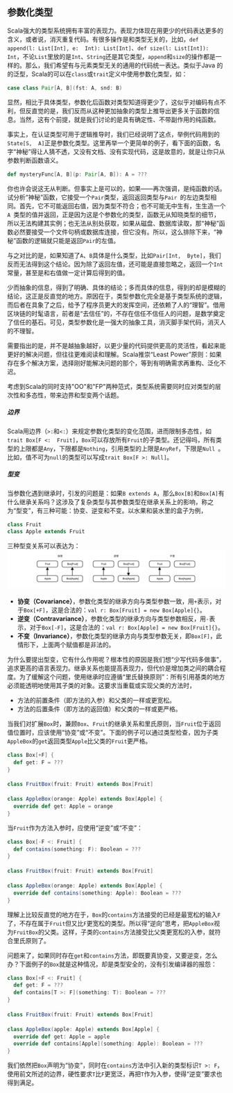 ## 参数化类型

Scala强大的类型系统拥有丰富的表现力。表现力体现在用更少的代码表达更多的含义，或者说，消灭重复代码。有很多操作是和类型无关的，比如，`def append(l: List[Int], e: 
Int): List[Int]`、`def size(l: List[Int]): 
Int`，不论`List`里放的是`Int`、`String`还是其它类型，`append`和`size`的操作都是一样的。那么，我们希望有与元素类型无关的通用的代码统一表达。类似于Java
的的泛型，Scala的可以在`class`或`trait`定义中使用参数化类型，如：
```scala
case class Pair[A, B](fst: A, snd: B)
```
显然，相比于具体类型，参数化后函数对类型知道得更少了，这似乎对编码有点不利，但反直觉的是，我们反而从这种更加抽象的类型上推导出更多关于函数的信息。当然，这有个前提，就是我们讨论的是具有确定性、不带副作用的纯函数。

事实上，在认证类型可用于逻辑推导时，我们已经说明了这点，举例代码用到的`State[S, 
A]`正是参数化类型。这里再举一个更简单的例子，看下面的函数，名字“神秘”得让人猜不透，又没有文档、没有实现代码，这是故意的，就是让你只从参数判断函数语义。
```scala
def mysteryFunc[A, B](p: Pair[A, B]): A = ???
```
你也许会说这无从判断。但事实上是可以的，如果——再次强调，是纯函数的话。试分析“神秘”函数，它接受一个`Pair`类型，返回返回类型与`Pair
`的左边类型相同。首先，它不可能返回右值，因为类型不符合；也不可能无中生有，生生造一个`A
`类型的值并返回，正是因为这是个参数化的类型，函数无从知晓类型的细节，所以无法构建其实例；也无法从别处获取，如果从磁盘、数据库读取，那“神秘”函数必然要接受一个文件句柄或数据库连接，但它没有。所以，这么排除下来，“神秘”函数的逻辑就只能是返回`Pair`的左值。

与之对比的是，如果知道了`A`、`B`具体是什么类型，比如`Pair[Int, 
Byte]`，我们反而无法得到这个结论。因为除了返回左值，还可能是直接忽略之，返回一个`Int`常量，甚至是和右值做一定计算后得到的值。

少而抽象的信息，得到了明确、具体的结论；多而具体的信息，得到的却是模糊的结论，这正是反直觉的地方。原因在于，类型参数化完全是基于类型系统的逻辑，而后者在具象了之后，给予了程序员更大的发挥空间，还依赖了人的“理智”。借用区块链的时髦语言，前者是“去信任”的，不存在信任不信任人的问题，是数学奠定了信任的基石。可见，类型参数化是一强大的抽象工具，消灭脚手架代码，消灭人的不理智。

需要指出的是，并不是越抽象越好，以更少量的代码提供更高的灵活性，看起来能更好的解决问题，但往往更难阅读和理解。Scala推崇“Least Power”原则：如果存在多个解决方案，选择刚好能解决问题的那个，等到有明确需求再重构、泛化不迟。

考虑到Scala的同时支持"OO"和"FP"两种范式，类型系统需要同时应对类型的层次性和多态性，带来边界和型变两个话题。

##### 边界

Scala用边界（`>:`和`<:`）来规定参数化类型的变化范围，进而限制多态性，如`trait Box[F <: 
Fruit]`，`Box`可以存放所有`Fruit`的子类型。还记得吗，所有类型的上限都是`Any`，下限都是`Nothing`，引用类型的上限是`AnyRef`，下限是`Null
`。比如，值不可为`null`的类型可以写成`trait Box[F >: Null]`。

##### 型变

当参数化遇到继承时，引发的问题是：如果`B extends A`，那么`Box[B]`和`Box[A]`有什么继承关系吗？这涉及了复杂类型与其参数类型在继承关系上的影响，称之为“型变”，有三种可能：协变、逆变和不变。以水果和装水里的盒子为例，
```scala
class Fruit
class Apple extends Fruit
```
三种型变关系可以表达为：
![variance](/imgs/variance.png)
* **协变（Covariance）**，参数化类型的继承方向与类型参数一致，用`+`表示，对于`Box[+F]`，这是合法的：`val r: Box[Fruit] = new Box[Apple]{}`。
* **逆变（Contravariance）**，参数化类型的继承方向与类型参数相反，用`-`表示，对于`Box[-F]`，这是合法的：`val r: Box[Apple] = new Box[Fruit]{}`。
* **不变（Invariance）**，参数化类型的继承方向与类型参数无关，即`Box[F]`，此情形下，上面两个赋值都是非法的。

为什么要提出型变，它有什么作用呢？根本性的原因是我们想“少写代码多做事”，追求更高的语言表现力。继承关系也能提高表现力，但代价是增加类之间的耦合程度。为了缓解这个问题，使用继承时应遵循“里氏替换原则”：所有引用基类的地方必须能透明地使用其子类的对象。这要求当重载或实现父类的方法时，
* 方法的前置条件（即方法的入参）和父类的一样或更宽松。
* 方法的后置条件（即方法的返回值）和父类的一样或更严格。

当我们对扩展`Box`时，兼顾`Box`、`Fruit`的继承关系和里氏原则，当`Fruit`位于返回值位置时，应该使用“协变”或“不变”。下面的例子可以通过类型检查，因为子类`AppleBox`的`get`返回类型`Apple`比父类的`Fruit`更严格。
```scala
class Box[+F] {
  def get: F = ???
}

class FruitBox(fruit: Fruit) extends Box[Fruit]

class AppleBox(orange: Apple) extends Box[Apple] {
  override def get: Apple = orange
}
```
当`Fruit`作为方法入参时，应使用“逆变”或“不变”：
```scala
class Box[-F <: Fruit] {
  def contains(something: F): Boolean = ???
}

class FruitBox(fruit: Fruit) extends Box[Fruit]

class AppleBox(orange: Apple) extends Box[Apple] {
  override def contains(something: Apple): Boolean = ???
}
```
理解上比较反直觉的地方在于，`Box`的`contains`方法接受的已经是最宽松的输入`F`了，不存在属于`Fruit`但又比`F`更宽松的类型。所以得“逆向”思考，把`AppleBox`视为`FruitBox`的父类。这样，子类的`contains`方法接受比父类更宽松的入参，就符合里氏原则了。

问题来了，如果同时存在`get`和`contains`方法，即既要真协变，又要逆变，怎么办？下面例子的`Box`就是这种情况，却是类型安全的，没有引发编译器的报怨：
```scala
class Box[+F <: Fruit] {
  def get: F = ???
  def contains[T >: F](something: T): Boolean = ???
}

class FruitBox(fruit: Fruit) extends Box[Fruit]

class AppleBox(apple: Apple) extends Box[Apple] {
  override def get: Apple = apple
  override def contains[Apple](something: Apple): Boolean = ???
}
```
我们依然把`Box`声明为“协变”，同时在`contains`方法中引入新的类型标识`T >: F`，使用前文所述的边界，硬性要求`T`比`F`更宽泛，再把`T`作为入参，使得“逆变”要求也得到满足。

